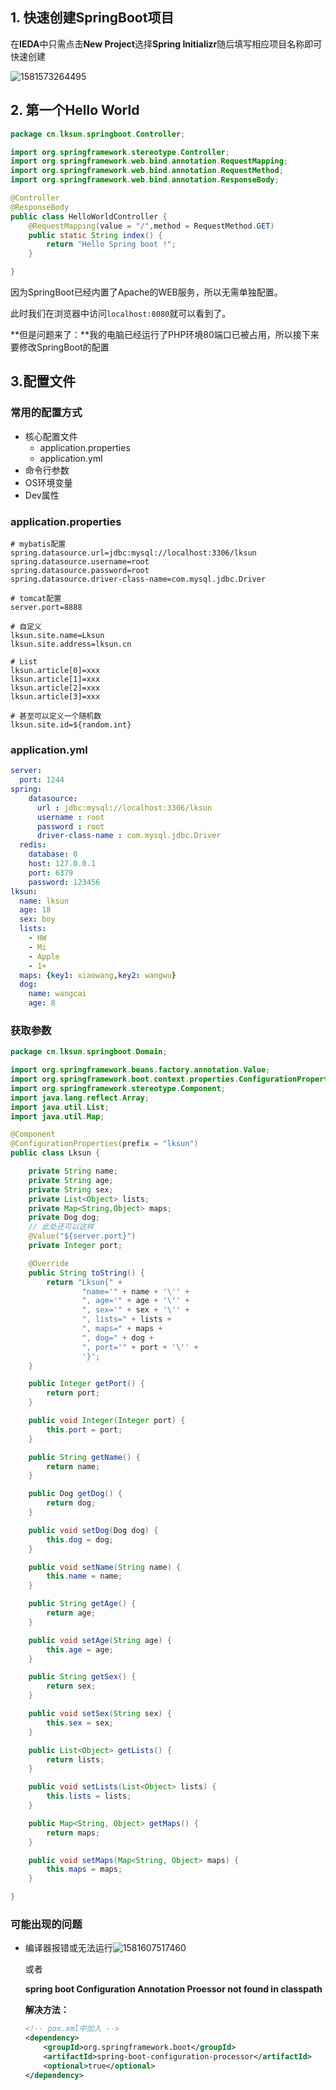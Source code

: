 ## 1. 快速创建SpringBoot项目

在**IEDA**中只需点击**New Project**选择**Spring Initializr**随后填写相应项目名称即可快速创建

![1581573264495](../static/1581573264495.png)



## 2. 第一个Hello World

```java
package cn.lksun.springboot.Controller;

import org.springframework.stereotype.Controller;
import org.springframework.web.bind.annotation.RequestMapping;
import org.springframework.web.bind.annotation.RequestMethod;
import org.springframework.web.bind.annotation.ResponseBody;

@Controller
@ResponseBody
public class HelloWorldController {
    @RequestMapping(value = "/",method = RequestMethod.GET)
    public static String index() {
        return "Hello Spring boot !";
    }

}
```

因为SpringBoot已经内置了Apache的WEB服务，所以无需单独配置。

此时我们在浏览器中访问`localhost:8080`就可以看到了。

**但是问题来了：**我的电脑已经运行了PHP环境80端口已被占用，所以接下来要修改SpringBoot的配置



## 3.配置文件

### 常用的配置方式

- 核心配置文件
  - application.properties
  - application.yml
- 命令行参数
- OS环境变量
- Dev属性

### application.properties

```
# mybatis配置
spring.datasource.url=jdbc:mysql://localhost:3306/lksun
spring.datasource.username=root
spring.datasource.password=root
spring.datasource.driver-class-name=com.mysql.jdbc.Driver

# tomcat配置
server.port=8888

# 自定义
lksun.site.name=Lksun
lksun.site.address=lksun.cn

# List
lksun.article[0]=xxx
lksun.article[1]=xxx
lksun.article[2]=xxx
lksun.article[3]=xxx

# 甚至可以定义一个随机数
lksun.site.id=${random.int}
```

### application.yml

```yaml
server:
  port: 1244
spring:
    datasource:
      url : jdbc:mysql://localhost:3306/lksun
      username : root
      password : root
      driver-class-name : com.mysql.jdbc.Driver
  redis:
    database: 0
    host: 127.0.0.1
    port: 6379
    password: 123456
lksun:
  name: lksun
  age: 18
  sex: boy
  lists:
    - HW
    - Mi
    - Apple
    - 1+
  maps: {key1: xiaowang,key2: wangwu}
  dog:
    name: wangcai
    age: 8


```



### 获取参数

```java
package cn.lksun.springboot.Domain;

import org.springframework.beans.factory.annotation.Value;
import org.springframework.boot.context.properties.ConfigurationProperties;
import org.springframework.stereotype.Component;
import java.lang.reflect.Array;
import java.util.List;
import java.util.Map;

@Component
@ConfigurationProperties(prefix = "lksun")
public class Lksun {

    private String name;
    private String age;
    private String sex;
    private List<Object> lists;
    private Map<String,Object> maps;
    private Dog dog;
    // 此处还可以这样
    @Value("${server.port}")
    private Integer port;

    @Override
    public String toString() {
        return "Lksun{" +
                "name='" + name + '\'' +
                ", age='" + age + '\'' +
                ", sex='" + sex + '\'' +
                ", lists=" + lists +
                ", maps=" + maps +
                ", dog=" + dog +
                ", port='" + port + '\'' +
                '}';
    }

    public Integer getPort() {
        return port;
    }

    public void Integer(Integer port) {
        this.port = port;
    }

    public String getName() {
        return name;
    }

    public Dog getDog() {
        return dog;
    }

    public void setDog(Dog dog) {
        this.dog = dog;
    }

    public void setName(String name) {
        this.name = name;
    }

    public String getAge() {
        return age;
    }

    public void setAge(String age) {
        this.age = age;
    }

    public String getSex() {
        return sex;
    }

    public void setSex(String sex) {
        this.sex = sex;
    }

    public List<Object> getLists() {
        return lists;
    }

    public void setLists(List<Object> lists) {
        this.lists = lists;
    }

    public Map<String, Object> getMaps() {
        return maps;
    }

    public void setMaps(Map<String, Object> maps) {
        this.maps = maps;
    }

}

```





### 可能出现的问题

- 编译器报错或无法运行![1581607517460](../static/1581607517460.png)

  

  或者

  **spring boot Configuration Annotation Proessor not found in classpath**

  **解决方法：**

  ```xml
  <!-- pox.xml中加入 -->
  <dependency>
      <groupId>org.springframework.boot</groupId>
      <artifactId>spring-boot-configuration-processor</artifactId>
      <optional>true</optional>
  </dependency>
  ```



